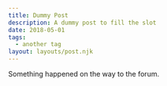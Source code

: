 ```yaml
---
title: Dummy Post
description: A dummy post to fill the slot
date: 2018-05-01
tags:
  - another tag
layout: layouts/post.njk
---
```

Something happened on the way to the forum.
